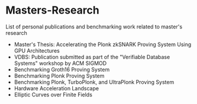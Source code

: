 # Masters-Research
List of personal publications and benchmarking work related to master's research

- Master's Thesis: Accelerating the Plonk zkSNARK Proving System Using GPU Architectures
- VDBS: Publication submitted as part of the "Verifiable Database Systems" workshop by ACM SIGMOD
- Benchmarking Groth16 Proving System
- Benchmarking Plonk Proving System
- Benchmarking Plonk, TurboPlonk, and UltraPlonk Proving System
- Hardware Acceleration Landscape
- Elliptic Curves over Finite Fields
